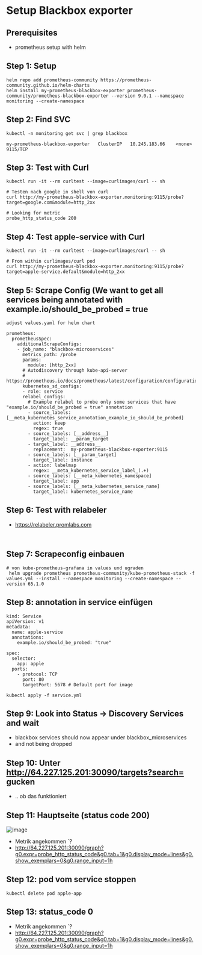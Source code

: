 # Setup Blackbox exporter 

## Prerequisites 

  * prometheus setup with helm

## Step 1: Setup

```
helm repo add prometheus-community https://prometheus-community.github.io/helm-charts
helm install my-prometheus-blackbox-exporter prometheus-community/prometheus-blackbox-exporter --version 9.0.1 --namespace monitoring --create-namespace

```

## Step 2: Find SVC 

```
kubectl -n monitoring get svc | grep blackbox
```

```
my-prometheus-blackbox-exporter   ClusterIP   10.245.183.66    <none>        9115/TCP              
```


## Step 3: Test with Curl 

```
kubectl run -it --rm curltest --image=curlimages/curl -- sh 
```

```
# Testen nach google in shell von curl
curl http://my-prometheus-blackbox-exporter.monitoring:9115/probe?target=google.com&module=http_2xx
```

```
# Looking for metric 
probe_http_status_code 200
```

## Step 4: Test apple-service with Curl 

```
kubectl run -it --rm curltest --image=curlimages/curl -- sh 
```

```
# From within curlimages/curl pod 
curl http://my-prometheus-blackbox-exporter.monitoring:9115/probe?target=apple-service.default&module=http_2xx
```


## Step 5: Scrape Config (We want to get all services being annotated with example.io/should_be_probed = true

```
adjust values.yaml for helm chart
```


```
prometheus:
  prometheusSpec:
    additionalScrapeConfigs:
    - job_name: "blackbox-microservices"
      metrics_path: /probe
      params:
        module: [http_2xx]
      # Autodiscovery through kube-api-server 
      # https://prometheus.io/docs/prometheus/latest/configuration/configuration/#kubernetes_sd_config
      kubernetes_sd_configs:
      - role: service
      relabel_configs:
        # Example relabel to probe only some services that have "example.io/should_be_probed = true" annotation
        - source_labels: [__meta_kubernetes_service_annotation_example_io_should_be_probed]
          action: keep
          regex: true
        - source_labels: [__address__]
          target_label: __param_target
        - target_label: __address__
          replacement:  my-prometheus-blackbox-exporter:9115
        - source_labels: [__param_target]
          target_label: instance
        - action: labelmap
          regex: __meta_kubernetes_service_label_(.+)
        - source_labels: [__meta_kubernetes_namespace]
          target_label: app
        - source_labels: [__meta_kubernetes_service_name]
          target_label: kubernetes_service_name
```

## Step 6: Test with relabeler 

 * https://relabeler.promlabs.com

```


```

## Step 7: Scrapeconfig einbauen 

```
# von kube-prometheus-grafana in values und ugraden 
 helm upgrade prometheus prometheus-community/kube-prometheus-stack -f values.yml --install --namespace monitoring --create-namespace --version 65.1.0
```

## Step 8: annotation in service einfügen 

```
kind: Service
apiVersion: v1
metadata:
  name: apple-service
  annotations:
    example.io/should_be_probed: "true"

spec:
  selector:
    app: apple
  ports:
    - protocol: TCP
      port: 80
      targetPort: 5678 # Default port for image
```


```
kubectl apply -f service.yml
```

## Step 9: Look into Status -> Discovery Services and wait

  * blackbox services should now appear under blackbox_microservices
  * and not being dropped

## Step 10: Unter http://64.227.125.201:30090/targets?search= gucken

  * .. ob das funktioniert

## Step 11: Hauptseite (status code 200) 

![image](https://github.com/user-attachments/assets/8969e578-6f97-4246-954f-6fa0fad26020)


  * Metrik angekommen `?
  * http://64.227.125.201:30090/graph?g0.expr=probe_http_status_code&g0.tab=1&g0.display_mode=lines&g0.show_exemplars=0&g0.range_input=1h

## Step 12: pod vom service stoppen

```
kubectl delete pod apple-app
```

## Step 13: status_code 0


  * Metrik angekommen `?
  * http://64.227.125.201:30090/graph?g0.expr=probe_http_status_code&g0.tab=1&g0.display_mode=lines&g0.show_exemplars=0&g0.range_input=1h

